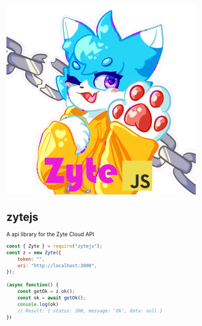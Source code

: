 ![logo](https://github.com/ZyteCloud/zytejs/blob/main/.github/assets/zytejs.png?raw=true)

# zytejs
 A api library for the Zyte Cloud API

```js
const { Zyte } = require("zytejs");
const z = new Zyte({
    token: "",
    uri: "http://localhost:3000",
});

(async function() {
    const getOk = z.ok();
    const ok = await getOk();
    console.log(ok)
    // Result: { status: 200, message: 'Ok', data: null }
})
```